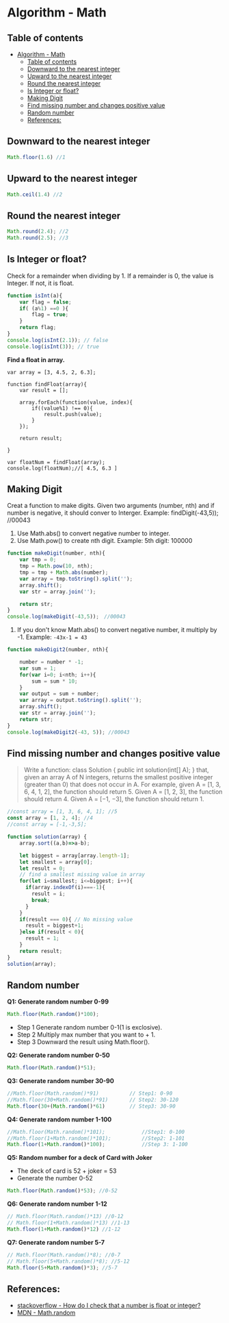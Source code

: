 # Algorithm - Math

## Table of contents
- [Algorithm - Math](#algorithm---math)
  - [Table of contents](#table-of-contents)
  - [Downward to the nearest integer](#downward-to-the-nearest-integer)
  - [Upward to the nearest integer](#upward-to-the-nearest-integer)
  - [Round the nearest integer](#round-the-nearest-integer)
  - [Is Integer or float?](#is-integer-or-float)
  - [Making Digit](#making-digit)
  - [Find missing number and changes positive value](#find-missing-number-and-changes-positive-value)
  - [Random number](#random-number)
  - [References:](#references)


## Downward to the nearest integer
```js
Math.floor(1.6)	//1
```

## Upward to the nearest integer
```js
Math.ceil(1.4) //2
```

## Round the nearest integer
```js
Math.round(2.4); //2
Math.round(2.5); //3
```

## Is Integer or float?

Check for a remainder when dividing by 1. If a remainder is 0, the value is Integer. If not, it is float.


```js
function isInt(a){
	var flag = false;
	if( (a%1) ==0 ){
		flag = true;
	}
	return flag;
}
console.log(isInt(2.1)); // false
console.log(isInt(3)); // true
```

**Find a float in array.**

```
var array = [3, 4.5, 2, 6.3];

function findFloat(array){
	var result = [];

	array.forEach(function(value, index){
		if((value%1) !== 0){
			result.push(value);
		}
	});

	return result;

}

var floatNum = findFloat(array);
console.log(floatNum);//[ 4.5, 6.3 ]
```



## Making Digit
Creat a function to make digits. Given two arguments (number, nth) and if number is negative, it should conver to Interger. Example: findDigit(-43,5)); //00043

1. Use Math.abs() to convert negative number to integer.
2. Use Math.pow() to create nth digit. Example: 5th digit: 100000

```js
function makeDigit(number, nth){
	var tmp = 0;
	tmp = Math.pow(10, nth);
	tmp = tmp + Math.abs(number);
	var array = tmp.toString().split('');
	array.shift();
	var str = array.join('');

	return str;
}
console.log(makeDigit(-43,5));　//00043
```


1. If you don't know Math.abs() to convert negative number, it multiply by -1. Example: ``-43x-1 = 43``

```js
function makeDigit2(number, nth){

	number = number * -1;
	var sum = 1;
	for(var i=0; i<nth; i++){
		sum = sum * 10;
	}
	var output = sum + number;
	var array = output.toString().split('');
	array.shift();
	var str = array.join('');
	return str;
}
console.log(makeDigit2(-43, 5)); //00043
```

## Find missing number and changes positive value
>Write a function:
class Solution { public int solution(int[] A); }
that, given an array A of N integers, returns the smallest positive integer (greater than 0) that does not occur in A.
For example, given A = [1, 3, 6, 4, 1, 2], the function should return 5.
Given A = [1, 2, 3], the function should return 4.
Given A = [−1, −3], the function should return 1.


```js
//const array = [1, 3, 6, 4, 1]; //5
const array = [1, 2, 4]; //4
//const array = [-1,-3,5];

function solution(array) {
    array.sort((a,b)=>a-b);

    let biggest = array[array.length-1];
    let smallest = array[0];
    let result = 0;
    // find a smallest missing value in array
    for(let i=smallest; i<=biggest; i++){
      if(array.indexOf(i)===-1){
        result = i;
        break;
      }
    }
    if(result === 0){ // No missing value
      result = biggest+1;
    }else if(result < 0){
      result = 1;
    }
    return result;
}
solution(array);
```


## Random number
**Q1: Generate random number 0-99**

```js
Math.floor(Math.random()*100);
```
- Step 1 Generate random number 0-1(1 is exclosive).
- Step 2 Multiply max number that you want to + 1.
- Step 3 Downward the result using Math.floor().

**Q2: Generate random number 0-50**
```js
Math.floor(Math.random()*51);
```

**Q3: Generate random number 30-90**

```js
//Math.floor(Math.random()*91)          // Step1: 0-90
//Math.floor(30+Math.random()*91)       // Step2: 30-120
Math.floor(30+(Math.random()*61)        // Step3: 30-90
```

**Q4: Generate random number 1-100**
```js
//Math.floor(Math.random()*101);            //Step1: 0-100
//Math.floor(1+Math.random()*101);          //Step2: 1-101
Math.floor(1+Math.random()*100);            //Step 3: 1-100
```


**Q5: Random number for a deck of Card with Joker**
- The deck of card is 52 + joker = 53
- Generate the number 0-52
```js
Math.floor(Math.random()*53); //0-52
```

**Q6: Generate random number 1-12**
```js
// Math.floor(Math.random()*13) //0-12
// Math.floor(1+Math.random()*13) //1-13
Math.floor(1+Math.random()*12) //1-12
```


**Q7: Generate random number 5-7**
```js
// Math.floor(Math.random()*8); //0-7
// Math.floor(5+Math.random()*8); //5-12
Math.floor(5+Math.random()*3); //5-7
```


## References:
- [stackoverflow - How do I check that a number is float or integer?](http://stackoverflow.com/questions/3885817/how-do-i-check-that-a-number-is-float-or-integer)
- [MDN - Math.random](https://developer.mozilla.org/en-US/docs/Web/JavaScript/Reference/Global_Objects/Math/random)

